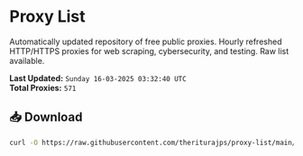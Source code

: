 # Proxy List

Automatically updated repository of free public proxies. Hourly refreshed HTTP/HTTPS proxies for web scraping, cybersecurity, and testing. Raw list available.

**Last Updated:** `Sunday 16-03-2025 03:32:40 UTC`  
**Total Proxies:** `571`

## 📥 Download
```bash
curl -O https://raw.githubusercontent.com/theriturajps/proxy-list/main/proxies.txt
